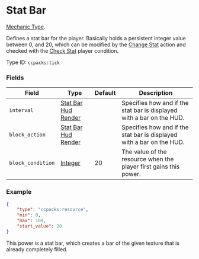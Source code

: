 # Stat Bar

[Mechanic Type](../mechanic_types.md).

Defines a stat bar for the player. Basically holds a persistent integer value between 0, and 20, which can be modified by the [Change Stat](../entity_actions/change_stat.md) action and checked with the [Check Stat](../entity_conditions/check_stat.md) player condition.

Type ID: `ccpacks:tick`

### Fields

Field  | Type | Default | Description
-------|------|---------|-------------
`interval` | [Stat Bar Hud Render](../data_types/stat_hud_render.md) | | Specifies how and if the stat bar is displayed with a bar on the HUD.
`block_action` | [Stat Bar Hud Render](../data_types/stat_hud_render.md) | | Specifies how and if the stat bar is displayed with a bar on the HUD.
`block_condition` | [Integer](../data_types/integer.md) | 20 | The value of the resource when the player first gains this power.

### Example
```json
{
    "type": "ccpacks:resource",
	"min": 0,
	"max": 100,
    "start_value": 20
}
```
This power is a stat bar, which creates a bar of the given texture that is already completely filled.
